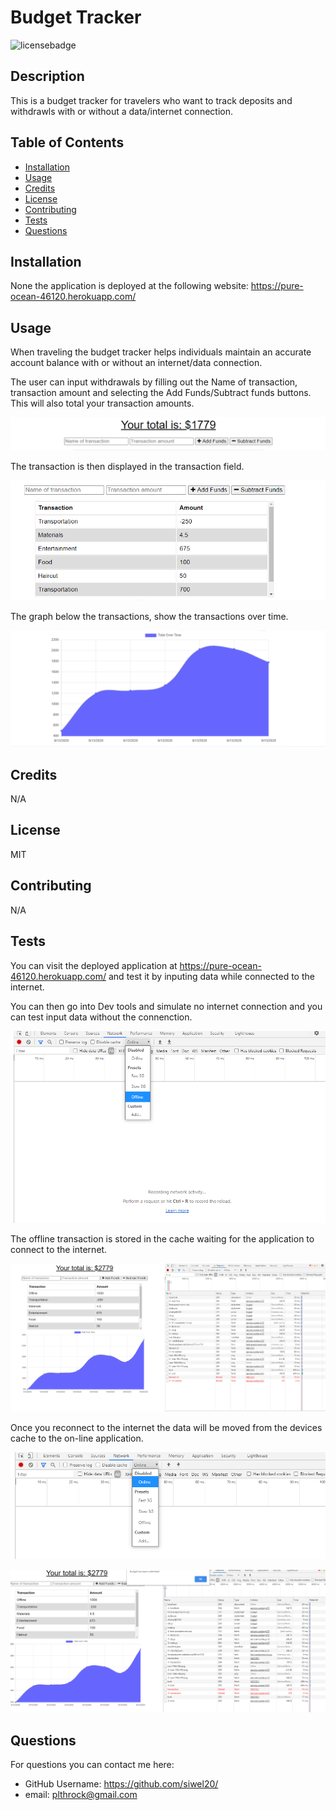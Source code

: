 # Budget Tracker

  ![licensebadge](https://img.shields.io/badge/license-MIT-red)

  ## Description 

  This is a budget tracker for travelers who want to track deposits and withdrawls with or without a data/internet connection. 
  
  
  ## Table of Contents
    
  * [Installation](#installation)
  * [Usage](#usage)
  * [Credits](#credits)
  * [License](#license)
  * [Contributing](#contributing)
  * [Tests](#tests)
  * [Questions](#questions)
  
  
  ## Installation
  
  None the application is deployed at the following website: https://pure-ocean-46120.herokuapp.com/ 
  
  
  ## Usage 
  
  When traveling the budget tracker helps individuals maintain an accurate account balance with or without an internet/data connection. 
  

  The user can input withdrawals by filling out the Name of transaction, transaction amount and selecting the Add Funds/Subtract funds buttons. This will also total your transaction amounts. 

  ![image](/assets/images/add-funds.PNG)


  The transaction is then displayed in the transaction field. 
  
  ![image](/assets/images/transaction.PNG) 
  
  The graph below the transactions, show the transactions over time. 

  ![image](/assets/images/graph.PNG)

  
  ## Credits
  
  N/A  
  
  
  ## License
  
  MIT

  
  ## Contributing
  
  N/A

  
  ## Tests
  
  You can visit the deployed application at https://pure-ocean-46120.herokuapp.com/ and test it by inputing data while connected to the internet. 
  
  You can then go into Dev tools and simulate no internet connection and you can test input data without the connenction. 
  
  ![image](/assets/images/offline.PNG)

  The offline transaction is stored in the cache waiting for the application to connect to the internet. 

  ![image](/assets/images/offline-1.PNG)
  
  Once you reconnect to the internet the data will be moved from the devices cache to the on-line application. 

  ![image](/assets/images/online.PNG)

  ![image](/assets/images/online-1.PNG)


  ## Questions
  For questions you can contact me here:
  * GitHub Username: https://github.com/siwel20/
  * email: plthrock@gmail.com

